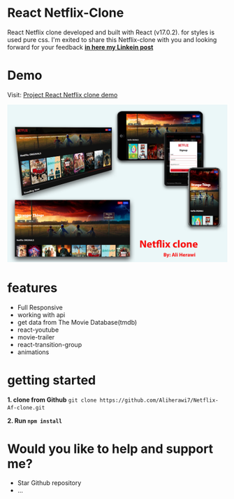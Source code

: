 # React Netflix-Clone
 React Netflix clone developed and built with React (v17.0.2). for styles is used pure css.
 I'm exited to share this Netflix-clone with you and looking forward for your feedback [**in here my Linkein post**](https://www.linkedin.com/posts/ali.herawi)

 # Demo
 Visit: [Project React Netflix clone demo](https://netflix-clone-af.netlify.app/)

![Netflix clone sketch](src/assets/netflix-clone-sketch.png)

# features
* Full Responsive
* working with api
* get data from The Movie Database(tmdb)
* react-youtube
* movie-trailer
* react-transition-group
* animations

# getting started

**1. clone from Github**
 `git clone https://github.com/Aliherawi7/Netflix-Af-clone.git`

**2. Run `npm install`**

# Would you like to help and support me?
* Star Github repository
* ...